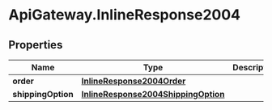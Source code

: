 # ApiGateway.InlineResponse2004

## Properties

Name | Type | Description | Notes
------------ | ------------- | ------------- | -------------
**order** | [**InlineResponse2004Order**](InlineResponse2004Order.md) |  | [optional] 
**shippingOption** | [**InlineResponse2004ShippingOption**](InlineResponse2004ShippingOption.md) |  | [optional] 


